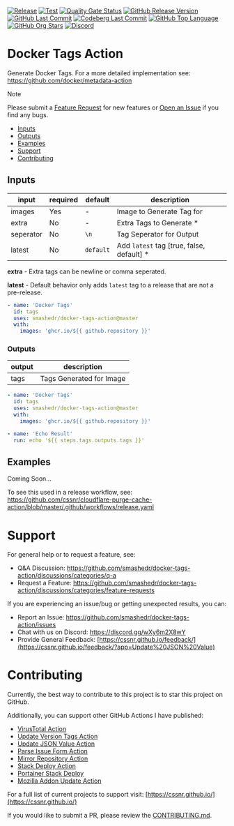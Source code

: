 [![Release](https://img.shields.io/github/actions/workflow/status/smashedr/docker-tags-action/release.yaml?logo=github&logoColor=white&label=tags)](https://github.com/smashedr/docker-tags-action/actions/workflows/release.yaml)
[![Test](https://img.shields.io/github/actions/workflow/status/smashedr/docker-tags-action/test.yaml?logo=github&logoColor=white&label=test)](https://github.com/smashedr/docker-tags-action/actions/workflows/test.yaml)
[![Quality Gate Status](https://sonarcloud.io/api/project_badges/measure?project=smashedr_docker-tags-action&metric=alert_status)](https://sonarcloud.io/summary/new_code?id=smashedr_docker-tags-action)
[![GitHub Release Version](https://img.shields.io/github/v/release/smashedr/docker-tags-action?logo=github)](https://github.com/smashedr/docker-tags-action/releases/latest)
[![GitHub Last Commit](https://img.shields.io/github/last-commit/smashedr/docker-tags-action?logo=github&logoColor=white&label=updated)](https://github.com/smashedr/docker-tags-action/graphs/commit-activity)
[![Codeberg Last Commit](https://img.shields.io/gitea/last-commit/shaner/docker-tags-action/master?gitea_url=https%3A%2F%2Fcodeberg.org%2F&logo=codeberg&logoColor=white&label=updated)](https://codeberg.org/shaner/docker-tags-action)
[![GitHub Top Language](https://img.shields.io/github/languages/top/smashedr/docker-tags-action?logo=htmx&logoColor=white)](https://github.com/smashedr/docker-tags-action)
[![GitHub Org Stars](https://img.shields.io/github/stars/cssnr?style=flat&logo=github&logoColor=white)](https://cssnr.github.io/)
[![Discord](https://img.shields.io/discord/899171661457293343?logo=discord&logoColor=white&label=discord&color=7289da)](https://discord.gg/wXy6m2X8wY)

# Docker Tags Action

Generate Docker Tags. For a more detailed implementation see: https://github.com/docker/metadata-action

> [!NOTE]  
> Please submit
> a [Feature Request](https://github.com/smashedr/docker-tags-action/discussions/categories/feature-requests)
> for new features or [Open an Issue](https://github.com/smashedr/docker-tags-action/issues) if you find any bugs.

- [Inputs](#Inputs)
- [Outputs](#Outputs)
- [Examples](#Examples)
- [Support](#Support)
- [Contributing](#Contributing)

## Inputs

| input     | required | default   | description                                |
| --------- | -------- | --------- | ------------------------------------------ |
| images    | Yes      | -         | Image to Generate Tag for                  |
| extra     | No       | -         | Extra Tags to Generate \*                  |
| seperator | No       | `\n`      | Tag Seperator for Output                   |
| latest    | No       | `default` | Add `latest` tag [true, false, default] \* |

**extra** - Extra tags can be newline or comma seperated.

**latest** - Default behavior only adds `latest` tag to a release that are not a pre-release.

```yaml
- name: 'Docker Tags'
  id: tags
  uses: smashedr/docker-tags-action@master
  with:
    images: 'ghcr.io/${{ github.repository }}'
```

### Outputs

| output | description              |
| ------ | ------------------------ |
| tags   | Tags Generated for Image |

```yaml
- name: 'Docker Tags'
  id: tags
  uses: smashedr/docker-tags-action@master
  with:
    images: 'ghcr.io/${{ github.repository }}'

- name: 'Echo Result'
  run: echo '${{ steps.tags.outputs.tags }}'
```

## Examples

Coming Soon...

To see this used in a release workflow, see: https://github.com/cssnr/cloudflare-purge-cache-action/blob/master/.github/workflows/release.yaml

# Support

For general help or to request a feature, see:

- Q&A Discussion: https://github.com/smashedr/docker-tags-action/discussions/categories/q-a
- Request a Feature: https://github.com/smashedr/docker-tags-action/discussions/categories/feature-requests

If you are experiencing an issue/bug or getting unexpected results, you can:

- Report an Issue: https://github.com/smashedr/docker-tags-action/issues
- Chat with us on Discord: https://discord.gg/wXy6m2X8wY
- Provide General
  Feedback: [https://cssnr.github.io/feedback/](https://cssnr.github.io/feedback/?app=Update%20JSON%20Value)

# Contributing

Currently, the best way to contribute to this project is to star this project on GitHub.

Additionally, you can support other GitHub Actions I have published:

- [VirusTotal Action](https://github.com/cssnr/virustotal-action)
- [Update Version Tags Action](https://github.com/cssnr/update-version-tags-action)
- [Update JSON Value Action](https://github.com/cssnr/update-json-value-action)
- [Parse Issue Form Action](https://github.com/cssnr/parse-issue-form-action)
- [Mirror Repository Action](https://github.com/cssnr/mirror-repository-action)
- [Stack Deploy Action](https://github.com/cssnr/stack-deploy-action)
- [Portainer Stack Deploy](https://github.com/cssnr/portainer-stack-deploy-action)
- [Mozilla Addon Update Action](https://github.com/cssnr/mozilla-addon-update-action)

For a full list of current projects to support visit: [https://cssnr.github.io/](https://cssnr.github.io/)

If you would like to submit a PR, please review the [CONTRIBUTING.md](CONTRIBUTING.md).
